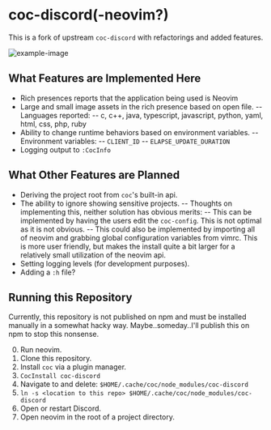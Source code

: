 # coc-discord(-neovim?)

This is a fork of upstream `coc-discord` with refactorings and added features.

![example-image](https://i.imgur.com/uCRF1fB.png)

## What Features are Implemented Here

- Rich presences reports that the application being used is Neovim
- Large and small image assets in the rich presence based on open file.
-- Languages reported:
-- c, c++, java, typescript, javascript, python, yaml, html, css, php, ruby
- Ability to change runtime behaviors based on environment variables.
-- Environment variables:
-- `CLIENT_ID`
-- `ELAPSE_UPDATE_DURATION`
- Logging output to `:CocInfo`

## What Other Features are Planned

- Deriving the project root from `coc`'s built-in api.
- The ability to ignore showing sensitive projects.
-- Thoughts on implementing this, neither solution has obvious merits:
-- This can be implemented by having the users edit the `coc-config`. This is
not optimal as it is not obvious.
-- This could also be implemented by importing all of neovim and grabbing global
configuration variables from vimrc. This is more user friendly, but makes the install
quite a bit larger for a relatively small utilization of the neovim api.
- Setting logging levels (for development purposes).
- Adding a `:h` file?

## Running this Repository

Currently, this repository is not published on npm and must be installed
manually in a somewhat hacky way. Maybe..someday..I'll publish this on npm to
stop this nonsense.

0. Run neovim.
1. Clone this repository.
2. Install `coc` via a plugin manager.
3. `CocInstall coc-discord`
4. Navigate to and delete: `$HOME/.cache/coc/node_modules/coc-discord`
5. `ln -s <location to this repo> $HOME/.cache/coc/node_modules/coc-discord`
6. Open or restart Discord.
7. Open neovim in the root of a project directory.

<!-- vim:tw=80:fo+=t
-->
